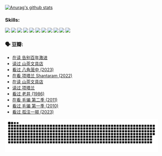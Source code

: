 
[![Anurag's github stats](https://github-readme-stats.vercel.app/api?username=w940853815)](https://github.com/anuraghazra/github-readme-stats)

### Skills:

<code><img height="32" src="https://cdn.jsdelivr.net/npm/simple-icons@v5/icons/python.svg"></code>
<code><img height="32" src="https://cdn.jsdelivr.net/npm/simple-icons@v5/icons/javascript.svg"></code>
<code><img height="32" src="https://cdn.jsdelivr.net/npm/simple-icons@v5/icons/django.svg"></code>
<code><img height="32" src="https://cdn.jsdelivr.net/npm/simple-icons@v5/icons/flask.svg"></code>
<code><img height="32" src="https://cdn.jsdelivr.net/npm/simple-icons@v5/icons/vuetify.svg"></code>
<code><img height="32" src="https://cdn.jsdelivr.net/npm/simple-icons@v5/icons/git.svg"></code>
<code><img height="32" src="https://cdn.jsdelivr.net/npm/simple-icons@v5/icons/docker.svg"></code>
<code><img height="32" src="https://cdn.jsdelivr.net/npm/simple-icons@v5/icons/postgresql.svg"></code>
<code><img height="32" src="https://cdn.jsdelivr.net/npm/simple-icons@v5/icons/elasticsearch.svg"></code>
<code><img height="32" src="https://cdn.jsdelivr.net/npm/simple-icons@v5/icons/macos.svg"></code>
<code><img height="32" src="https://cdn.jsdelivr.net/npm/simple-icons@v5/icons/linux.svg"></code>

### 🗣 豆瓣:

<!-- DOUBAN-ACTIVITIES:START -->
- [在读 告别百年激进](https://www.douban.com/people/136069238/status/4374953075/?_i=95067963)
- [读过 山茶文具店](https://www.douban.com/people/136069238/status/4374952154/?_i=95067964)
- [看过 八角笼中‎ (2023)](https://www.douban.com/people/136069238/status/4367541707/?_i=95067964)
- [在看 项塔兰 Shantaram‎ (2022)](https://www.douban.com/people/136069238/status/4365497032/?_i=95067964)
- [在读 山茶文具店](https://www.douban.com/people/136069238/status/4364620725/?_i=95067964)
- [读过 项塔兰](https://www.douban.com/people/136069238/status/4364620288/?_i=95067964)
- [看过 老井‎ (1986)](https://www.douban.com/people/136069238/status/4362366672/?_i=95067964)
- [在看 毛骗 第二季‎ (2011)](https://www.douban.com/people/136069238/status/4355752869/?_i=95067964)
- [看过 毛骗 第一季‎ (2010)](https://www.douban.com/people/136069238/status/4355752667/?_i=95067964)
- [看过 孤注一掷‎ (2023)](https://www.douban.com/people/136069238/status/4354774568/?_i=95067964)
<!-- DOUBAN-ACTIVITIES:END -->


![Snake animation](https://raw.githubusercontent.com/w940853815/w940853815/output/github-contribution-grid-snake.svg)

<!--
**w940853815/w940853815** is a ✨ _special_ ✨ repository because its `README.md` (this file) appears on your GitHub profile.

Here are some ideas to get you started:

- 🔭 I’m currently working on ...
- 🌱 I’m currently learning ...
- 👯 I’m looking to collaborate on ...
- 🤔 I’m looking for help with ...
- 💬 Ask me about ...
- 📫 How to reach me: ...
- 😄 Pronouns: ...
- ⚡ Fun fact: ...
-->
